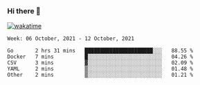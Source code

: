 ### Hi there 👋

[![wakatime](https://wakatime.com/badge/user/1c39c599-5497-41b9-a5be-2c4676e7fd23.svg)](https://wakatime.com/@1c39c599-5497-41b9-a5be-2c4676e7fd23)
<!--START_SECTION:waka-->
```text
Week: 06 October, 2021 - 12 October, 2021

Go       2 hrs 31 mins   ██████████████████████░░░   88.55 % 
Docker   7 mins          █░░░░░░░░░░░░░░░░░░░░░░░░   04.26 % 
CSV      3 mins          ▓░░░░░░░░░░░░░░░░░░░░░░░░   02.09 % 
YAML     2 mins          ▒░░░░░░░░░░░░░░░░░░░░░░░░   01.48 % 
Other    2 mins          ▒░░░░░░░░░░░░░░░░░░░░░░░░   01.21 % 
```
<!--END_SECTION:waka-->
